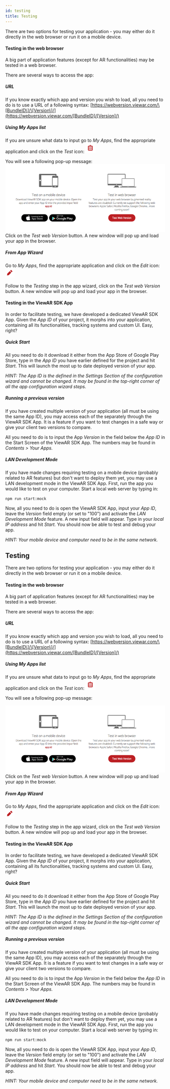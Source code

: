 ```yaml
---
id: testing
title: Testing
---
```


There are two options for testing your application - you may either do it directly in the web browser or run it on a mobile device.

#### Testing in the web browser

A big part of application features \(except for AR functionalities\) may be tested in a web browser.

There are several ways to access the app:

##### URL

If you know exactly which app and version you wish to load, all you need to do is to use a URL of a following syntax: [https://webversion.viewar.com/\[BundleID\]/\[Version\]/](https://webversion.viewar.com/[BundleID]/[Version]/)

##### Using My Apps list

If you are unsure what data to input go to _My Apps_, find the appropriate application and click on the _Test_ icon: ![](/img/test-icon.png)

You will see a following pop-up message:![](/img/test-the-app.png)  
Click on the _Test web Version_ button. A new window will pop up and load your app in the browser.

##### From App Wizard

Go to _My Apps_, find the appropriate application and click on the _Edit_ icon: ![](/img/edit-icon.png)

Follow to the _Testing_ step in the app wizard, click on the _Test web Version_ button. A new window will pop up and load your app in the browser.

#### Testing in the ViewAR SDK App

In order to facilitate testing, we have developed a dedicated ViewAR SDK App. Given the _App ID_ of your project, it morphs into your application, containing all its functionalities, tracking systems and custom UI. Easy, right?

##### Quick Start

All you need to do it download it either from the App Store of Google Play Store, type in the _App ID_ you have earlier defined for the project and hit _Start_. This will launch the most up to date deployed version of your app.

_HINT: The App ID is the defined in the Settings Section of the configuration wizard and cannot be changed. It may be found in the top-right corner of all the app configuration wizard steps._

##### Running a previous version

If you have created multiple version of your application \(all must be using the same App ID\), you may access each of the separately through the ViewAR SDK App. It is a feature if you want to test changes in a safe way or give your client two versions to compare.

All you need to do is to input the App _Version_ in the field below the _App ID_ in the Start Screen of the ViewAR SDK App. The numbers may be found in _Contents &gt; Your Apps._

##### LAN Development Mode

If you have made changes requiring testing on a mobile device \(probably related to AR features\) but don't want to deploy them yet, you may use a LAN development mode in the ViewAR SDK App. First, run the app you would like to test on your computer. Start a local web server by typing in:

```
npm run start:mock
```

Now, all you need to do is open the ViewAR SDK App, input your _App ID_, leave the _Version_ field empty \(or set to "100"\) and activate the _LAN Development Mode_ feature. A new input field will appear. Type in your _local IP address_ and hit _Start._ You should now be able to test and debug your app.

_HINT: Your mobile device and computer need to be in the same network._

## Testing

There are two options for testing your application - you may either do it directly in the web browser or run it on a mobile device.

#### Testing in the web browser

A big part of application features \(except for AR functionalities\) may be tested in a web browser.

There are several ways to access the app:

##### URL

If you know exactly which app and version you wish to load, all you need to do is to use a URL of a following syntax: [https://webversion.viewar.com/\[BundleID\]/\[Version\]/](https://webversion.viewar.com/[BundleID]/[Version]/)

##### Using My Apps list

If you are unsure what data to input go to _My Apps_, find the appropriate application and click on the _Test_ icon: ![](/img/test-icon.png)

You will see a following pop-up message:

![](/img/test-the-app.png)  
Click on the _Test web Version_ button. A new window will pop up and load your app in the browser.

##### From App Wizard

Go to _My Apps_, find the appropriate application and click on the _Edit_ icon: ![](/img/edit-icon.png)

Follow to the _Testing_ step in the app wizard, click on the _Test web Version_ button. A new window will pop up and load your app in the browser.

#### Testing in the ViewAR SDK App

In order to facilitate testing, we have developed a dedicated ViewAR SDK App. Given the _App ID_ of your project, it morphs into your application, containing all its functionalities, tracking systems and custom UI. Easy, right?

##### Quick Start

All you need to do it download it either from the App Store of Google Play Store, type in the _App ID_ you have earlier defined for the project and hit _Start_. This will launch the most up to date deployed version of your app.

_HINT: The App ID is the defined in the Settings Section of the configuration wizard and cannot be changed. It may be found in the top-right corner of all the app configuration wizard steps._

##### Running a previous version

If you have created multiple version of your application \(all must be using the same App ID\), you may access each of the separately through the ViewAR SDK App. It is a feature if you want to test changes in a safe way or give your client two versions to compare.

All you need to do is to input the App _Version_ in the field below the _App ID_ in the Start Screen of the ViewAR SDK App. The numbers may be found in _Contents &gt; Your Apps._

##### LAN Development Mode

If you have made changes requiring testing on a mobile device \(probably related to AR features\) but don't want to deploy them yet, you may use a LAN development mode in the ViewAR SDK App. First, run the app you would like to test on your computer. Start a local web server by typing in:

```
npm run start:mock
```

Now, all you need to do is open the ViewAR SDK App, input your _App ID_, leave the _Version_ field empty \(or set to "100"\) and activate the _LAN Development Mode_ feature. A new input field will appear. Type in your _local IP address_ and hit _Start._ You should now be able to test and debug your app.

_HINT: Your mobile device and computer need to be in the same network._
